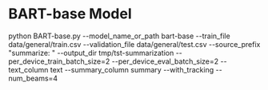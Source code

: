 # BART-base Model


python BART-base.py    --model_name_or_path bart-base    --train_file data/general/train.csv    --validation_file data/general/test.csv    --source_prefix "summarize: "    --output_dir tmp/tst-summarization --per_device_train_batch_size=2    --per_device_eval_batch_size=2    --text_column text    --summary_column summary    --with_tracking    --num_beams=4   
